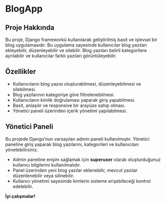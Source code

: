 # BlogApp

## Proje Hakkında

Bu proje, Django frameworkü kullanılarak geliştirilmiş basit ve işlevsel bir blog uygulamasıdır. 
Bu uygulama sayesinde kullanıcılar blog yazıları ekleyebilir, düzenleyebilir ve silebilir. Blog yazıları belirli kategorilere ayrılabilir ve kullanıcılar farklı yazıları görüntüleyebilir.

## Özellikler

- Kullanıcıların blog yazısı oluşturabilmesi, düzenleyebilmesi ve silebilmesi.
- Blog yazılarının kategoriye göre filtrelenebilmesi.
- Kullanıcıların kimlik doğrulaması yaparak giriş yapabilmesi.
- Basit, anlaşılır ve responsive bir arayüze sahip olması.
- Yönetici paneli üzerinden içerik yönetimi yapılabilmesi.

## Yönetici Paneli

Bu projede Django’nun varsayılan admin paneli kullanılmıştır. Yönetici paneline giriş yaparak blog yazılarını, kategorileri ve kullanıcıları yönetebilirsiniz.

- Admin paneline erişim sağlamak için **superuser** olarak oluşturduğunuz kullanıcı bilgilerini kullanılmalıdır.
- Panel üzerinden yeni blog yazılar eklenebilir, mevcut yazılar düzenlenebilir veya silinebilir.
- Kullanıcı yönetimi sayesinde kimlerin sisteme erişebileceği kontrol edelebilir.

**İyi çalışmalar!**



